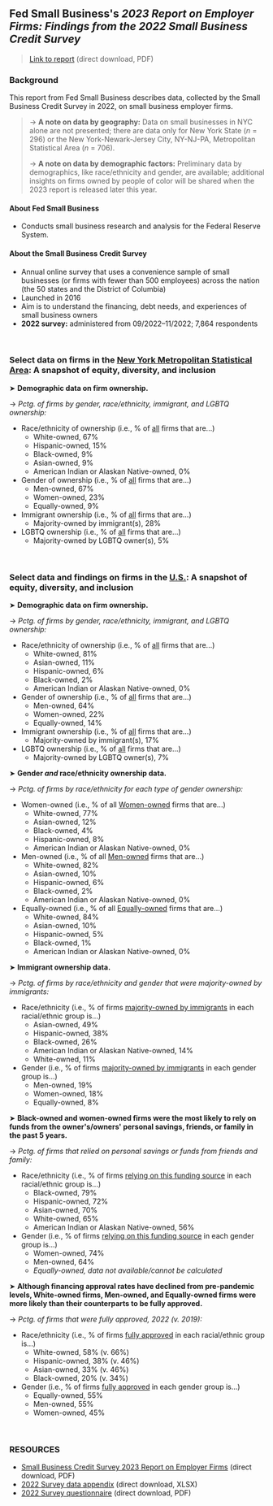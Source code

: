 <br>

## Fed Small Business's *2023 Report on Employer Firms: Findings from the 2022 Small Business Credit Survey*

> [Link to report](https://www.fedsmallbusiness.org/-/media/project/smallbizcredittenant/fedsmallbusinesssite/fedsmallbusiness/files/2023/2023_sbcs-employer-firms.pdf) (direct download, PDF)  

### Background

This report from Fed Small Business describes data, collected by the Small Business Credit Survey in 2022, on small business employer firms.  

> &rarr; **A note on data by geography:** Data on small businesses in NYC alone are not presented; there are data only for New York State (*n* = 296) or the New York-Newark-Jersey City, NY-NJ-PA, Metropolitan Statistical Area (*n* = 706).  
> 
> &rarr; **A note on data by demographic factors:** Preliminary data by demographics, like race/ethnicity and gender, are available; additional insights on firms owned by people of color will be shared when the 2023 report is released later this year.   

#### About Fed Small Business   

- Conducts small business research and analysis for the Federal Reserve System.       

#### About the Small Business Credit Survey   

- Annual online survey that uses a convenience sample of small businesses (or firms with fewer than 500 employees) across the nation (the 50 states and the District of Columbia)
- Launched in 2016    
- Aim is to understand the financing, debt needs, and experiences of small business owners    
- **2022 survey:** administered from 09/2022&ndash;11/2022; 7,864 respondents    

<br>

### Select data on firms in the <ins>New York Metropolitan Statistical Area</ins>: A snapshot of equity, diversity, and inclusion  

&#10148; **Demographic data on firm ownership.**    
    
&rarr; *Pctg. of firms by gender, race/ethnicity, immigrant, and LGBTQ ownership:*  
  - Race/ethnicity of ownership (i.e., % of <ins>all</ins> firms that are...)  
    - White-owned, 67%    
    - Hispanic-owned, 15%   
    - Black-owned, 9%    
    - Asian-owned, 9%    
    - American Indian or Alaskan Native-owned, 0%    
  - Gender of ownership (i.e., % of <ins>all</ins> firms that are...)      
    - Men-owned, 67%    
    - Women-owned, 23%
    - Equally-owned, 9%   
  - Immigrant ownership (i.e., % of <ins>all</ins> firms that are...)      
    - Majority-owned by immigrant(s), 28% 
  - LGBTQ ownership (i.e., % of <ins>all</ins> firms that are...)      
    - Majority-owned by LGBTQ owner(s), 5%    

<br>

### Select data and findings on firms in the <ins>U.S.</ins>: A snapshot of equity, diversity, and inclusion  

&#10148; **Demographic data on firm ownership.**    

&rarr; *Pctg. of firms by gender, race/ethnicity, immigrant, and LGBTQ ownership:*  
  - Race/ethnicity of ownership (i.e., % of <ins>all</ins> firms that are...)  
    - White-owned, 81%     
    - Asian-owned, 11%    
    - Hispanic-owned, 6%  
    - Black-owned, 2%    
    - American Indian or Alaskan Native-owned, 0%    
  - Gender of ownership (i.e., % of <ins>all</ins> firms that are...)      
    - Men-owned, 64%    
    - Women-owned, 22%
    - Equally-owned, 14%   
  - Immigrant ownership (i.e., % of <ins>all</ins> firms that are...)    
    - Majority-owned by immigrant(s), 17% 
  - LGBTQ ownership (i.e., % of <ins>all</ins> firms that are...)      
    - Majority-owned by LGBTQ owner(s), 7%    

&#10148; **Gender *and* race/ethnicity ownership data.**    

&rarr; *Pctg. of firms by race/ethnicity for each type of gender ownership:*  
  - Women-owned (i.e., % of all <ins>Women-owned</ins> firms that are...)  
    - White-owned, 77%  
    - Asian-owned, 12%      
    - Black-owned, 4%   
    - Hispanic-owned, 8%      
    - American Indian or Alaskan Native-owned, 0%    
  - Men-owned (i.e., % of all <ins>Men-owned</ins> firms that are...)      
    - White-owned, 82%  
    - Asian-owned, 10%      
    - Hispanic-owned, 6%  
    - Black-owned, 2%         
    - American Indian or Alaskan Native-owned, 0%   
  - Equally-owned (i.e., % of all <ins>Equally-owned</ins> firms that are...)   
    - White-owned, 84%  
    - Asian-owned, 10%      
    - Hispanic-owned, 5%          
    - Black-owned, 1%   
    - American Indian or Alaskan Native-owned, 0%    

&#10148; **Immigrant ownership data.**

&rarr; *Pctg. of firms by race/ethnicity and gender that were majority-owned by immigrants:*  
  - Race/ethnicity (i.e., % of firms <ins>majority-owned by immigrants</ins> in each racial/ethnic group is...)     
    - Asian-owned, 49%      
    - Hispanic-owned, 38%      
    - Black-owned, 26%   
    - American Indian or Alaskan Native-owned, 14%    
    - White-owned, 11%    
  - Gender (i.e., % of firms <ins>majority-owned by immigrants</ins> in each gender group is...)      
    - Men-owned, 19%  
    - Women-owned, 18%      
    - Equally-owned, 8%      

&#10148; **Black-owned and women-owned firms were the most likely to rely on funds from the owner's/owners' personal savings, friends, or family in the past 5 years.**

&rarr; *Pctg. of firms that relied on personal savings or funds from friends and family:*  
  - Race/ethnicity (i.e., % of firms <ins>relying on this funding source</ins> in each racial/ethnic group is...)
    - Black-owned, 79%    
    - Hispanic-owned, 72%   
    - Asian-owned, 70%    
    - White-owned, 65%    
    - American Indian or Alaskan Native-owned, 56%    
  - Gender (i.e., % of firms <ins>relying on this funding source</ins> in each gender group is...)   
    - Women-owned, 74%    
    - Men-owned, 64%
    - *Equally-owned, data not available/cannot be calculated*    

&#10148; **Although financing approval rates have declined from pre-pandemic levels, White-owned firms, Men-owned, and Equally-owned firms were more likely than their counterparts to be fully approved.**    

&rarr; *Pctg. of firms that were fully approved, 2022 (v. 2019):*  
  - Race/ethnicity (i.e., % of firms <ins>fully approved</ins> in each racial/ethnic group is...) 
    - White-owned, 58% (v. 66%)          
    - Hispanic-owned, 38% (v. 46%)   
    - Asian-owned, 33% (v. 46%)     
    - Black-owned, 20% (v. 34%)   
  - Gender (i.e., % of firms <ins>fully approved</ins> in each gender group is...)    
    - Equally-owned, 55%     
    - Men-owned, 55%        
    - Women-owned, 45%  

<br>  

### RESOURCES

-	[Small Business Credit Survey 2023 Report on Employer Firms](https://www.fedsmallbusiness.org/-/media/project/smallbizcredittenant/fedsmallbusinesssite/fedsmallbusiness/files/2023/2023_sbcs-employer-firms.pdf) (direct download, PDF)
-	[2022 Survey data appendix](https://www.fedsmallbusiness.org/-/media/project/smallbizcredittenant/fedsmallbusinesssite/fedsmallbusiness/files/2023/sbcs-employer-firms-appendix-2022_03082023.xlsx) (direct download, XLSX)
-	[2022 Survey questionnaire](https://www.fedsmallbusiness.org/-/media/project/smallbizcredittenant/fedsmallbusinesssite/fedsmallbusiness/files/2023/2022_sbcs-questionnaire.pdf) (direct download, PDF)  
